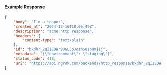 <!-- Code generated for API Clients. DO NOT EDIT. -->

#### Example Response

```json
{
	"body": "I'm a teapot",
	"created_at": "2024-12-16T10:05:49Z",
	"description": "acme http response",
	"headers": {
		"content-type": "text/plain"
	},
	"id": "bkdhr_2qIIEOWr9OGLJpJozhS8IbHmjIj",
	"metadata": "{\"environment\": \"staging\"}",
	"status_code": 418,
	"uri": "https://api.ngrok.com/backends/http_response/bkdhr_2qIIEOWr9OGLJpJozhS8IbHmjIj"
}
```
